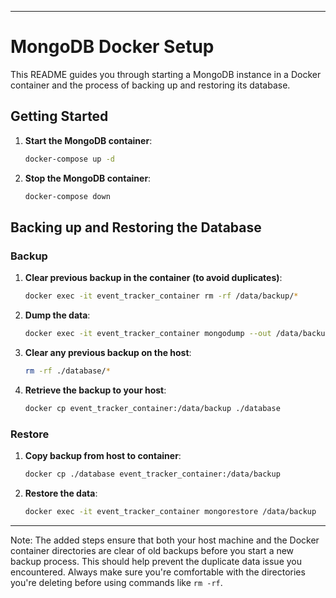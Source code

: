 
---

# MongoDB Docker Setup

This README guides you through starting a MongoDB instance in a Docker container and the process of backing up and restoring its database.

## Getting Started

1. **Start the MongoDB container**:
   ```bash
   docker-compose up -d
   ```

2. **Stop the MongoDB container**:
   ```bash
   docker-compose down
   ```

## Backing up and Restoring the Database

### Backup

1. **Clear previous backup in the container (to avoid duplicates)**:
   ```bash
   docker exec -it event_tracker_container rm -rf /data/backup/*
   ```

2. **Dump the data**:
   ```bash
   docker exec -it event_tracker_container mongodump --out /data/backup
   ```

3. **Clear any previous backup on the host**:
   ```bash
   rm -rf ./database/*
   ```

4. **Retrieve the backup to your host**:
   ```bash
   docker cp event_tracker_container:/data/backup ./database
   ```

### Restore

1. **Copy backup from host to container**:
   ```bash
   docker cp ./database event_tracker_container:/data/backup
   ```

2. **Restore the data**:
   ```bash
   docker exec -it event_tracker_container mongorestore /data/backup
   ```

---

Note: The added steps ensure that both your host machine and the Docker container directories are clear of old backups before you start a new backup process. This should help prevent the duplicate data issue you encountered. Always make sure you're comfortable with the directories you're deleting before using commands like `rm -rf`.